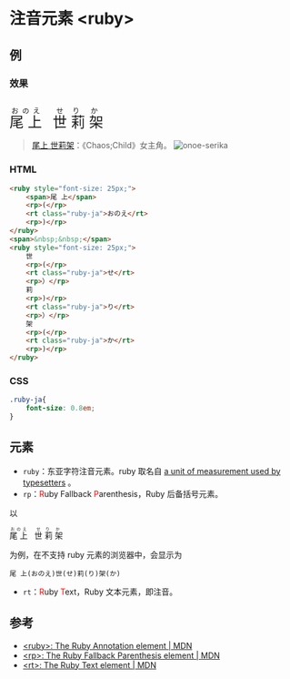 # 注音元素 &lt;ruby&gt;

## 例

### 效果

<br>

<ruby style="font-size: 25px;">
    <span>尾 上</span>
    <rp>(</rp>
    <rt class="ruby-ja">おのえ</rt>
    <rp>)</rp>
</ruby>
<span>&nbsp;&nbsp;</span>
<ruby style="font-size: 25px;">
    世
    <rp>(</rp>
    <rt class="ruby-ja">せ</rt>
    <rp>)</rp>
    莉
    <rp>(</rp>
    <rt class="ruby-ja">り</rt>
    <rp>)</rp>
    架
    <rp>(</rp>
    <rt class="ruby-ja">か</rt>
    <rp>)</rp>
</ruby>

> [尾上 世莉架](https://zh.moegirl.org.cn/%E5%B0%BE%E4%B8%8A%E4%B8%96%E8%8E%89%E6%9E%B6)：《Chaos;Child》女主角。
> ![onoe-serika](https://cdn.tangjiayan.com/notes/common/chara_serika.png)

### HTML

```html
<ruby style="font-size: 25px;">
    <span>尾 上</span>
    <rp>(</rp>
    <rt class="ruby-ja">おのえ</rt>
    <rp>)</rp>
</ruby>
<span>&nbsp;&nbsp;</span>
<ruby style="font-size: 25px;">
    世
    <rp>(</rp>
    <rt class="ruby-ja">せ</rt>
    <rp>）</rp>
    莉
    <rp>)</rp>
    <rt class="ruby-ja">り</rt>
    <rp>）</rp>
    架
    <rp>(</rp>
    <rt class="ruby-ja">か</rt>
    <rp>)</rp>
</ruby>
```

### CSS

```css
.ruby-ja{
    font-size: 0.8em;
}
```

## 元素

- `ruby`：东亚字符注音元素。ruby 取名自 [a unit of measurement used by typesetters](https://en.wikipedia.org/wiki/Agate_(typography)) 。
- `rp`：<span style="color:red">R</span>uby Fallback <span style="color:red">P</span>arenthesis，Ruby 后备括号元素。

以

<ruby>
    <span>尾 上</span>
    <rp>（</rp>
    <rt class="ruby-ja">おのえ</rt>
    <rp>）</rp>
</ruby>
<span>&nbsp;</span>
<ruby>
    世
    <rp>（</rp>
    <rt class="ruby-ja">せ</rt>
    <rp>）</rp>
    莉
    <rp>（</rp>
    <rt class="ruby-ja">り</rt>
    <rp>）</rp>
    架
    <rp>（</rp>
    <rt class="ruby-ja">か</rt>
    <rp>）</rp>
</ruby>

为例，在不支持 ruby 元素的浏览器中，会显示为

```
尾 上(おのえ)世(せ)莉(り)架(か)
```

- `rt`：<span style="color:red">R</span>uby <span style="color:red">T</span>ext，Ruby 文本元素，即注音。

## 参考

- [&lt;ruby&gt;: The Ruby Annotation element | MDN](https://developer.mozilla.org/en-US/docs/Web/HTML/Element/ruby)
- [&lt;rp&gt;: The Ruby Fallback Parenthesis element | MDN](https://developer.mozilla.org/en-US/docs/Web/HTML/Element/rp)
- [&lt;rt&gt;: The Ruby Text element | MDN](https://developer.mozilla.org/en-US/docs/Web/HTML/Element/rt)

